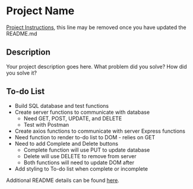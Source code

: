 # Project Name

[Project Instructions](./INSTRUCTIONS.md), this line may be removed once you have updated the README.md

## Description

Your project description goes here. What problem did you solve? How did you solve it?

## To-do List

- Build SQL database and test functions
- Create server functions to communicate with database
    - Need GET, POST, UPDATE, and DELETE
    - Test with Postman
- Create axios functions to communicate with server Express functions
- Need function to render to-do list to DOM - relies on GET
- Need to add Complete and Delete buttons
    - Complete function will use PUT to update database
    - Delete will use DELETE to remove from server
    - Both functions will need to update DOM after
- Add styling to To-do list when complete or incomplete

Additional README details can be found [here](https://github.com/PrimeAcademy/readme-template/blob/master/README.md).
